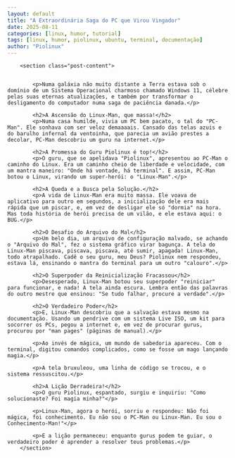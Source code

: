 ```yaml
---
layout: default
title: "A Extraordinária Saga do PC que Virou Vingador"
date: 2025-08-11
categories: [linux, humor, tutorial]
tags: [linux, humor, piolinux, ubuntu, terminal, documentação]
author: "Piolinux"
---
```





           

          
        <section class="post-content">
           
            
            <p>Numa galáxia não muito distante a Terra estava sob o domínio de um Sistema Operacional charmoso chamado Windows 11, célebre pelas suas eternas atualizações, e também por transformar o desligamento do computador numa saga de paciência danada.</p>

            <h2>A Ascensão do Linux-Man, que massa!</h2>
            <p>Numa casa humilde, vivia um PC bem pacato, o tal do "PC-Man". Ele sonhava com ser veloz demaaaais. Cansado das telas azuis e do barulho infernal da ventoinha, que parecia um avião prestes a decolar, PC-Man descobriu um guru na internet.</p>

            <h2>A Promessa do Guru Piolinux é top!</h2>
            <p>O guru, que se apelidava "Piolinux", apresentou ao PC-Man o caminho do Linux. Era um caminho cheio de liberdade e velocidade, com um mantra maneiro: "Onde há vontade, há terminal". E assim, PC-Man botou o Linux, virando um super-herói: o "Linux-Man".</p>

            <h2>A Queda e a Busca pela Solução.</h2>
            <p>A vida de Linux-Man era muito massa. Ele voava de aplicativo para outro em segundos, a inicialização dele era mais rápida que um piscar, e, em vez de desligar ele só "dormia" na hora. Mas toda história de herói precisa de um vilão, e ele estava aqui: o BUG.</p>

            <h2>O Desafio do Arquivo do Mal</h2>
            <p>Um belo dia, um arquivo de configuração malvado, se achando o "Arquivo do Mal", fez o sistema gráfico virar bagunça. A tela do Linux-Man piscava, piscava, piscava, até sumir, apagada! Linux-Man, todo atrapalhado. Cadê o seu guru, meu Deus? Piolinux nem respondeu, estava lá, ensinando o mantra do terminal para um outro "calouro".</p>

            <h2>O Superpoder da Reinicialização Fracassou</h2>
            <p>Desesperado, Linux-Man botou seu superpoder "reiniciar" para funcionar, e nada! A tela ainda escura. Lembra então das palavras do outro mestre que ensinou: "Se tudo falhar, procure a verdade".</p>

            <h2>O Verdadeiro Poder</h2>
            <p>E, Linux-Man descobriu que a salvação estava mesmo na documentação. Usando um pendrive com um sistema Live ISO, um kit para socorrer os PCs, pegou a internet e, em vez de procurar gurus, procurou por "man pages" (páginas de manual).</p>
            
            <p>Ao invés de mágica, um mundo de sabedoria apareceu. Com o terminal, digitou comandos complicados, como se fosse um mago lançando magia.</p>
            
            <p>A tela bruxuleou, uma linha de código se trocou, e o sistema ressuscitou.</p>

            <h2>A Lição Derradeira!</h2>
            <p>O guru Piolinux, espantado, surgiu e inquiriu: "Como solucionaste? Foi magia minha?"</p>
            
            <p>Linux-Man, agora o herói, sorriu e respondeu: Não foi mágica, foi conhecimento. Eu não sou o PC-Man ou Linux-Man. Eu sou o Conhecimento-Man!"</p>

            <p>E a lição permaneceu: enquanto gurus podem te guiar, o verdadeiro poder é aprender a resolver teus problemas.</p>
        </section>


